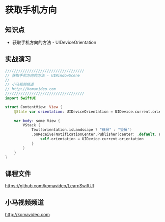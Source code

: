 获取手机方向
==========

## 知识点

* 获取手机方向的方法 - UIDeviceOrientation

## 实战演习

~~~swift
////////////////////////////////////
// 获取手机方向的方法 - UIWindowScene
//
// 小马视频频道
// http://komavideo.com
////////////////////////////////////
import SwiftUI

struct ContentView: View {
    @State var orientation: UIDeviceOrientation = UIDevice.current.orientation
    
    var body: some View {
        VStack {
            Text(orientation.isLandscape ? "横屏" : "竖屏")
            .onReceive(NotificationCenter.Publisher(center: .default, name: UIDevice.orientationDidChangeNotification)) { _ in
                self.orientation = UIDevice.current.orientation
            }
        }
    }
}
~~~

## 课程文件

https://github.com/komavideo/LearnSwiftUI

## 小马视频频道

http://komavideo.com